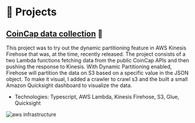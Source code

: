 # 🧪 Projects

## [CoinCap data collection](https://github.com/trygvizl/CoinCap-firehose-s3-DynamicPartitioning) 🔗
This project was to try out the dynamic partitioning feature in AWS Kinesis Firehose that was, at the time, recently released. The project consists of a two Lambda functions fetching data from the public CoinCap APIs and then pushing the response to Kinesis. With Dynamic Partitioning enabled, Firehose will partition the data on S3 based on a specific value in the JSON object. To make it visual, I added a crawler to crawl s3 and the built a small Amazon Quicksight dashboard to visualize the data. 
- Technologies: Typescript, AWS Lambda, Kinesis Firehose, S3, Glue, Quicksight

![aws infrastructure](infrastructure.png)
